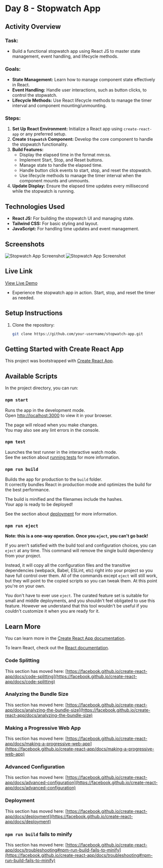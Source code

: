# Day 8 - Stopwatch App

## Activity Overview

### Task:
- Build a functional stopwatch app using React JS to master state management, event handling, and lifecycle methods.

### Goals:
- **State Management:** Learn how to manage component state effectively in React.
- **Event Handling:** Handle user interactions, such as button clicks, to control the stopwatch.
- **Lifecycle Methods:** Use React lifecycle methods to manage the timer interval and component mounting/unmounting.

### Steps:
1. **Set Up React Environment:** Initialize a React app using `create-react-app` or any preferred setup.
2. **Create `Stopwatch` Component:** Develop the core component to handle the stopwatch functionality.
3. **Build Features:**
   - Display the elapsed time in the format mm:ss.
   - Implement Start, Stop, and Reset buttons.
   - Manage state to handle the elapsed time.
   - Handle button click events to start, stop, and reset the stopwatch.
   - Use lifecycle methods to manage the timer interval when the component mounts and unmounts.
4. **Update Display:** Ensure the elapsed time updates every millisecond while the stopwatch is running.

## Technologies Used
- **React JS:** For building the stopwatch UI and managing state.
- **Tailwind CSS:** For basic styling and layout.
- **JavaScript:** For handling time updates and event management.

## Screenshots
![Stopwatch App Screenshot](./src//assets/images/stopWatch_desktop.PNG)
![Stopwatch App Screenshot](./src//assets/images/stopWatch_mobile.PNG)

## Live Link
[View Live Demo](https://stop-watch-amber-nine.vercel.app/)
- Experience the stopwatch app in action. Start, stop, and reset the timer as needed.

## Setup Instructions
1. Clone the repository:
   ```bash
   git clone https://github.com/your-username/stopwatch-app.git


## Getting Started with Create React App

This project was bootstrapped with [Create React App](https://github.com/facebook/create-react-app).

## Available Scripts

In the project directory, you can run:

### `npm start`

Runs the app in the development mode.\
Open [http://localhost:3000](http://localhost:3000) to view it in your browser.

The page will reload when you make changes.\
You may also see any lint errors in the console.

### `npm test`

Launches the test runner in the interactive watch mode.\
See the section about [running tests](https://facebook.github.io/create-react-app/docs/running-tests) for more information.

### `npm run build`

Builds the app for production to the `build` folder.\
It correctly bundles React in production mode and optimizes the build for the best performance.

The build is minified and the filenames include the hashes.\
Your app is ready to be deployed!

See the section about [deployment](https://facebook.github.io/create-react-app/docs/deployment) for more information.

### `npm run eject`

**Note: this is a one-way operation. Once you `eject`, you can't go back!**

If you aren't satisfied with the build tool and configuration choices, you can `eject` at any time. This command will remove the single build dependency from your project.

Instead, it will copy all the configuration files and the transitive dependencies (webpack, Babel, ESLint, etc) right into your project so you have full control over them. All of the commands except `eject` will still work, but they will point to the copied scripts so you can tweak them. At this point you're on your own.

You don't have to ever use `eject`. The curated feature set is suitable for small and middle deployments, and you shouldn't feel obligated to use this feature. However we understand that this tool wouldn't be useful if you couldn't customize it when you are ready for it.

## Learn More

You can learn more in the [Create React App documentation](https://facebook.github.io/create-react-app/docs/getting-started).

To learn React, check out the [React documentation](https://reactjs.org/).

### Code Splitting

This section has moved here: [https://facebook.github.io/create-react-app/docs/code-splitting](https://facebook.github.io/create-react-app/docs/code-splitting)

### Analyzing the Bundle Size

This section has moved here: [https://facebook.github.io/create-react-app/docs/analyzing-the-bundle-size](https://facebook.github.io/create-react-app/docs/analyzing-the-bundle-size)

### Making a Progressive Web App

This section has moved here: [https://facebook.github.io/create-react-app/docs/making-a-progressive-web-app](https://facebook.github.io/create-react-app/docs/making-a-progressive-web-app)

### Advanced Configuration

This section has moved here: [https://facebook.github.io/create-react-app/docs/advanced-configuration](https://facebook.github.io/create-react-app/docs/advanced-configuration)

### Deployment

This section has moved here: [https://facebook.github.io/create-react-app/docs/deployment](https://facebook.github.io/create-react-app/docs/deployment)

### `npm run build` fails to minify

This section has moved here: [https://facebook.github.io/create-react-app/docs/troubleshooting#npm-run-build-fails-to-minify](https://facebook.github.io/create-react-app/docs/troubleshooting#npm-run-build-fails-to-minify)
